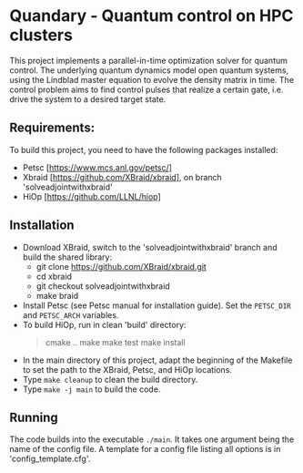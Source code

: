 # Quandary - Quantum control on HPC clusters
This project implements a parallel-in-time optimization solver for quantum control. The underlying quantum dynamics model open quantum systems, using the Lindblad master equation to evolve the density matrix in time. The control problem aims to find control pulses that realize a certain gate, i.e. drive the system to a desired target state. 

## Requirements:
To build this project, you need to have the following packages installed:
* Petsc [https://www.mcs.anl.gov/petsc/]
* Xbraid [https://github.com/XBraid/xbraid], on branch 'solveadjointwithxbraid'
* HiOp [https://github.com/LLNL/hiop]

## Installation
* Download XBraid, switch to the 'solveadjointwithxbraid' branch and build the shared library:
    - git clone https://github.com/XBraid/xbraid.git
    - cd xbraid
    - git checkout solveadjointwithxbraid
    - make braid
* Install Petsc (see Petsc manual for installation guide). Set the `PETSC_DIR` and `PETSC_ARCH` variables.
* To build HiOp, run in clean 'build' directory:
    > cmake ..
    > make
    > make test
    > make install
* In the main directory of this project, adapt the beginning of the Makefile to set the path to the XBraid, Petsc, and HiOp locations. 
* Type `make cleanup` to clean the build directory.
* Type `make -j main` to build the code. 

## Running
The code builds into the executable `./main`. It takes one argument being the name of the config file. A template for a config file listing all options is in 'config_template.cfg'. 
